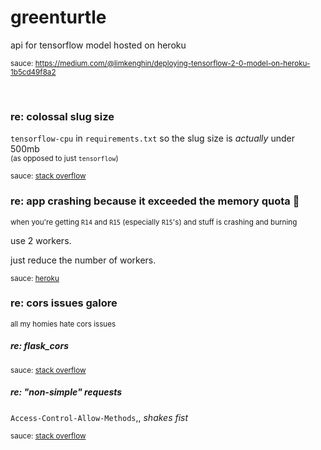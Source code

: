 # greenturtle 

api for tensorflow model hosted on heroku 

<sup>sauce: https://medium.com/@limkenghin/deploying-tensorflow-2-0-model-on-heroku-1b5cd49f8a2</sup>


<br>

### re: colossal slug size 

`tensorflow-cpu` in `requirements.txt` so the slug size is *actually* under 500mb  
<sup>(as opposed to just `tensorflow`)</sup>

<sup>sauce: [stack overflow](https://stackoverflow.com/questions/61062303/deploy-python-app-to-heroku-slug-size-too-large)</sup>


### re: app crashing because it exceeded the memory quota 🤠

<sup>when you're getting `R14` and `R15` (especially `R15`'s) and stuff is crashing and burning</sup>

use 2 workers.

just reduce the number of workers. 

<sub>sauce: [heroku](https://devcenter.heroku.com/articles/ruby-memory-use#too-many-workers) </sub>


### re: cors issues galore 

<sup>all my homies hate cors issues</sup>


##### re: flask_cors 

<sup>sauce: [stack overflow](https://stackoverflow.com/questions/25594893/how-to-enable-cors-in-flask)</sup>


##### re: "non-simple" requests

`Access-Control-Allow-Methods`,, *shakes fist*

<sup>sauce: [stack overflow](https://stackoverflow.com/questions/10636611/how-does-access-control-allow-origin-header-work)</sup>




